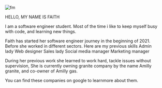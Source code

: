 
![fm](https://user-images.githubusercontent.com/88321504/138554882-d59a463b-5dfb-4154-b8c7-81125638588a.jpg)

HELLO, MY NAME IS FAITH

I am a software engineer student. Most of the time i like to keep myself busy with code, and learning new things.

Faith has started her software engineer journey in the beginning of 2021. Before she worked in different sectors. Here are my previous skills Admin lady Web designer Sales lady Social media manager Marketing manager

During her previous work she learned to work hard, tackle issues without supervision, She is currently owning granite company by the name Amilly granite, and co-owner of Amilly gas.

You can find these companies on google to learnmore about them.
